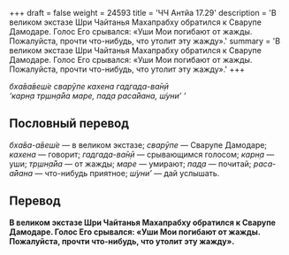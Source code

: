 +++
draft = false
weight = 24593
title = 'ЧЧ Антйа 17.29'
description = 'В великом экстазе Шри Чайтанья Махапрабху обратился к Сварупе Дамодаре. Голос Его срывался: «Уши Мои погибают от жажды. Пожалуйста, прочти что-нибудь, что утолит эту жажду».'
summary = 'В великом экстазе Шри Чайтанья Махапрабху обратился к Сварупе Дамодаре. Голос Его срывался: «Уши Мои погибают от жажды. Пожалуйста, прочти что-нибудь, что утолит эту жажду».'
+++

_бха̄ва̄веш́е сварӯпе кахена гадгада-ва̄н̣ӣ  
‘карн̣а тр̣шн̣а̄йа маре, пад̣а раса̄йана, ш́уни’ ’_

## Пословный перевод

_бха̄ва_\-_а̄веш́е_ — в великом экстазе; _сварӯпе_ — Сварупе Дамодаре; _кахена_ — говорит; _гадгада_\-_ва̄н̣ӣ_ — срывающимся голосом; _карн̣а_ — уши; _тр̣шн̣а̄йа_ — от жажды; _маре_ — умирают; _пад̣а_ — почитай; _раса_\-_а̄йана_ — что-нибудь приятное; _ш́уни’_ — дай услышать.

## Перевод

**В великом экстазе Шри Чайтанья Махапрабху обратился к Сварупе Дамодаре. Голос Его срывался: «Уши Мои погибают от жажды. Пожалуйста, прочти что-нибудь, что утолит эту жажду».**
